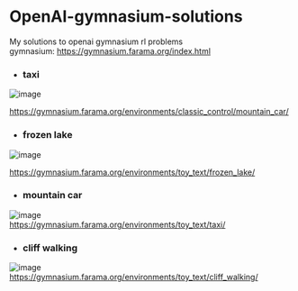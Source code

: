 # OpenAI-gymnasium-solutions
My solutions to openai gymnasium rl problems  
gymnasium: https://gymnasium.farama.org/index.html

- ### taxi
![image](https://github.com/user-attachments/assets/2ba1c4f6-12c9-4c33-b3a7-2177c5e19d16)  

https://gymnasium.farama.org/environments/classic_control/mountain_car/

- ### frozen lake
![image](https://github.com/user-attachments/assets/50fb93b5-1b6d-4105-815d-295cd6cdf9df)  

https://gymnasium.farama.org/environments/toy_text/frozen_lake/

- ### mountain car
![image](https://github.com/user-attachments/assets/48d49deb-0d83-4ec8-ad85-1aff63e515f3)  
https://gymnasium.farama.org/environments/toy_text/taxi/

- ### cliff walking
![image](https://github.com/user-attachments/assets/b596b873-0f2c-47f7-ac97-1a5d098dddb9)  
https://gymnasium.farama.org/environments/toy_text/cliff_walking/
